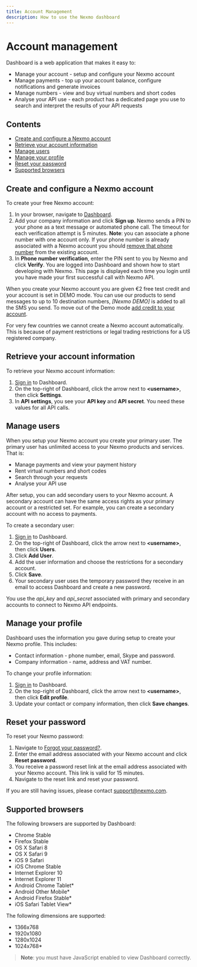 ```yaml
---
title: Account Management
description: How to use the Nexmo dashboard
---
```


# Account management

Dashboard is a web application that makes it easy to:

* Manage your account - setup and configure your Nexmo account
* Manage payments - top up your account balance, configure notifications and generate invoices
* Manage numbers - view and buy virtual numbers and short codes
* Analyse your API use - each product has a dedicated page you use to search and interpret the results of your API requests

## Contents

* [Create and configure a Nexmo account](#create-and-configure-a-nexmo-account)
* [Retrieve your account information](#retrieve-your-account-information)
* [Manage users](#manage-users)
* [Manage your profile](#manage-your-profile)
* [Reset your password](#reset-your-password)
* [Supported browsers](#supported-browsers)

## Create and configure a Nexmo account

To create your free Nexmo account:

1. In your browser, navigate to [Dashboard](https://dashboard.nexmo.com/sign-up).
2. Add  your company information and click **Sign up**.
   Nexmo sends a PIN to your phone as a text message or automated phone call. The timeout for each verification attempt is 5 minutes.
   **Note**: you can associate a phone number with one account only. If your phone number is already associated with a Nexmo account you should [remove that phone number](#manage-your-profile) from the existing account.
3. In **Phone number verification**, enter the PIN sent to you by Nexmo and click **Verify**.
  You are logged into Dashboard and shown how to start developing with Nexmo. This page is displayed each time you login until you have made your first successful call with Nexmo API.

When you create your Nexmo account you are given €2 free test credit and your account is set in DEMO mode. You can use our products to send messages to up to 10 destination numbers, *[Nexmo DEMO]* is added to all the SMS you send. To move out of the Demo mode [add credit to your account](/numbers/guides/payments#add-a-payment-method).

For very few countries we cannot create a Nexmo account automatically. This is because of payment restrictions or legal trading restrictions for a US registered company.

## Retrieve your account information

To retrieve your Nexmo account information:

1. [Sign in](https://dashboard.nexmo.com/sign-in) to Dashboard.
3. On the top-right of Dashboard, click the arrow next to **&lt;username>**, then click **Settings**.
4. In **API settings**, you see your **API key** and **API secret**. You need these values for all API calls.

## Manage users

When you setup your Nexmo account you create your primary user. The primary user has unlimited access to your Nexmo products and services. That is:

* Manage payments and view your payment history
* Rent virtual numbers and short codes
* Search through your requests
* Analyse your API use

After setup, you can add secondary users to your Nexmo account. A secondary account can have the same access rights as your primary account or a restricted set. For example, you can create a secondary account with no access to payments.

To create a secondary user:

1. [Sign in](https://dashboard.nexmo.com/sign-in) to Dashboard.
2. On the top-right of Dashboard, click the arrow next to **&lt;username>**, then click **Users**.
3. Click **Add User**.
4. Add the user information and choose the restrictions for a secondary account.
5. Click **Save**.
6. Your secondary user uses the temporary password they receive in an email to access Dashboard and create a new password.

You use the *api_key* and *api_secret* associated with primary and secondary accounts to connect to Nexmo API endpoints.

## Manage your profile

Dashboard uses the information you gave during setup to create your Nexmo profile. This includes:

* Contact information - phone number, email, Skype and password.
* Company information - name, address and VAT number.

To change your profile information:

1. [Sign in](https://dashboard.nexmo.com/sign-in) to Dashboard.
2. On the top-right of Dashboard, click the arrow next to **&lt;username>**, then click **Edit profile**.
3. Update your contact or company information, then click **Save changes**.

## Reset your password

To reset your Nexmo password:

1. Navigate to [Forgot your password?](https://dashboard.nexmo.com/sign-in/forgot-password).
2. Enter the email address associated with your Nexmo account and click **Reset password**.
3. You receive a password reset link at the email address associated with your Nexmo account. This link is valid for 15 minutes.
4. Navigate to the reset link and reset your password.

If you are still having issues, please contact <support@nexmo.com>.

## Supported browsers

The following browsers are supported by Dashboard:

* Chrome Stable
* Firefox Stable
* OS X Safari 8
* OS X Safari 9
* iOS 9 Safari
* iOS Chrome Stable
* Internet Explorer 10
* Internet Explorer 11
* Android Chrome Tablet*
* Android Other Mobile*
* Android Firefox Stable*
* iOS Safari Tablet View*

The following dimensions are supported:

* 1366x768
* 1920x1080
* 1280x1024
* 1024x768*

> **Note**: you must have JavaScript enabled to view Dashboard correctly.
